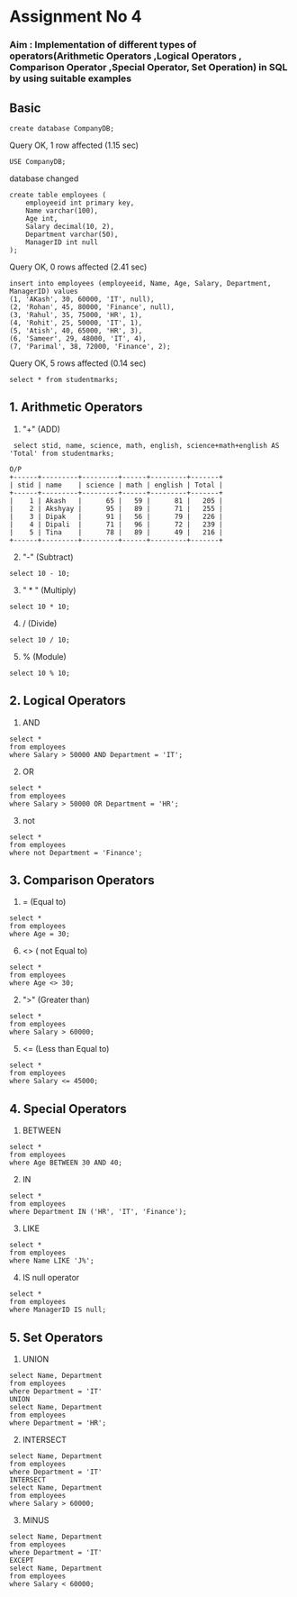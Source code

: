 # Assignment No 4

### **Aim :** Implementation of different types of operators(Arithmetic Operators  ,Logical Operators , Comparison Operator  ,Special Operator,  Set Operation) in SQL by using suitable examples

## Basic
```
create database CompanyDB;
 ```
Query OK, 1 row affected (1.15 sec)
```
USE CompanyDB;
```
database changed
```
create table employees (
    employeeid int primary key,
    Name varchar(100),
    Age int,
    Salary decimal(10, 2),
    Department varchar(50),
    ManagerID int null
);

```
Query OK, 0 rows affected (2.41 sec)
```
insert into employees (employeeid, Name, Age, Salary, Department, ManagerID) values
(1, 'AKash', 30, 60000, 'IT', null),
(2, 'Rohan', 45, 80000, 'Finance', null),
(3, 'Rahul', 35, 75000, 'HR', 1),
(4, 'Rohit', 25, 50000, 'IT', 1),
(5, 'Atish', 40, 65000, 'HR', 3),
(6, 'Sameer', 29, 48000, 'IT', 4),
(7, 'Parimal', 38, 72000, 'Finance', 2);

```
Query OK, 5 rows affected (0.14 sec)
```
select * from studentmarks;
```


## 1. Arithmetic Operators

1. "+" (ADD)
```
 select stid, name, science, math, english, science+math+english AS 'Total' from studentmarks;
```
```
O/P
+------+---------+---------+------+---------+-------+
| stid | name    | science | math | english | Total |
+------+---------+---------+------+---------+-------+
|    1 | Akash   |      65 |   59 |      81 |   205 |
|    2 | Akshyay |      95 |   89 |      71 |   255 |
|    3 | Dipak   |      91 |   56 |      79 |   226 |
|    4 | Dipali  |      71 |   96 |      72 |   239 |
|    5 | Tina    |      78 |   89 |      49 |   216 |
+------+---------+---------+------+---------+-------+
```

2. "-" (Subtract)
```
select 10 - 10;
```
3. " * " (Multiply)
```
select 10 * 10;
```
4. / (Divide)
```
select 10 / 10;
```
5. % (Module)
```
select 10 % 10;
```
## 2. Logical Operators
1. AND
```
select *
from employees
where Salary > 50000 AND Department = 'IT';
```
2. OR
```
select *
from employees
where Salary > 50000 OR Department = 'HR';
```
3. not
```
select *
from employees
where not Department = 'Finance';

```
## 3. Comparison Operators
1. = (Equal to)
```
select *
from employees
where Age = 30;
```
6. <> ( not Equal to)
```
select *
from employees
where Age <> 30;
```
2. ">" (Greater than)
```
select *
from employees
where Salary > 60000;
```
5. <= (Less than Equal to)
```
select *
from employees
where Salary <= 45000;
```

## 4. Special Operators
1. BETWEEN
```
select *
from employees
where Age BETWEEN 30 AND 40;
```
2. IN
```
select *
from employees
where Department IN ('HR', 'IT', 'Finance');
```
3. LIKE
```
select *
from employees
where Name LIKE 'J%';
```
4. IS null operator
```
select *
from employees
where ManagerID IS null;
```


## 5. Set Operators
1. UNION
```
select Name, Department
from employees
where Department = 'IT'
UNION
select Name, Department
from employees
where Department = 'HR';
```

2. INTERSECT
```
select Name, Department
from employees
where Department = 'IT'
INTERSECT
select Name, Department
from employees
where Salary > 60000;
```
3. MINUS
```
select Name, Department
from employees
where Department = 'IT'
EXCEPT
select Name, Department
from employees
where Salary < 60000;
```


